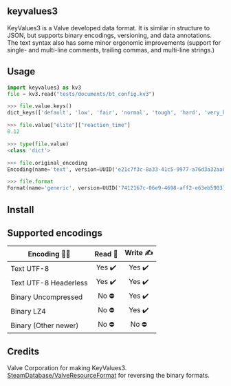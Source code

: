 ## keyvalues3
KeyValues3 is a Valve developed data format. It is similar in structure to JSON, but supports binary encodings, versioning, and data annotations. The text syntax also has some minor ergonomic improvements (support for single- and multi-line comments, trailing commas, and multi-line strings.)

## Usage
```py
import keyvalues3 as kv3
file = kv3.read("tests/documents/bt_config.kv3")
```
```py
>>> file.value.keys()
dict_keys(['default', 'low', 'fair', 'normal', 'tough', 'hard', 'very_hard', 'expert', 'elite'])
```

```py
>>> file.value["elite"]["reaction_time"]
0.12
```
```py
>>> type(file.value)
<class 'dict'>

>>> file.original_encoding
Encoding(name='text', version=UUID('e21c7f3c-8a33-41c5-9977-a76d3a32aa0d'))

>>> file.format
Format(name='generic', version=UUID('7412167c-06e9-4698-aff2-e63eb59037e7'))
```

## Install


## Supported encodings
| Encoding 👩‍💻 | Read 📖 | Write ✍️ |
| ----------- | :-----: | :-------: |
| Text UTF-8 | Yes ✔️ | Yes ✔️ |
| Text UTF-8 Headerless | Yes ✔️ | Yes ✔️ |
| Binary Uncompressed | No ⛔ | Yes ✔️ |
| Binary LZ4 | No ⛔ | Yes ✔️ |
| Binary (Other newer) | No ⛔ | No ⛔ |

## Credits
Valve Corporation for making KeyValues3.  
[SteamDatabase/ValveResourceFormat](https://github.com/SteamDatabase/ValveResourceFormat/blob/master/ValveResourceFormat/Resource/ResourceTypes/BinaryKV3.cs) for reversing the binary formats.
